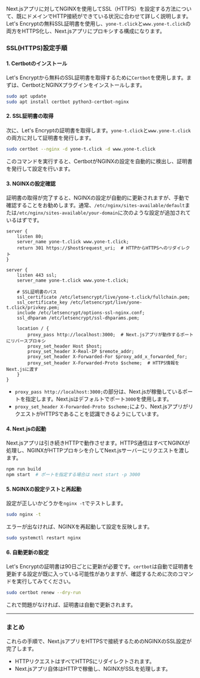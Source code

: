 Next.jsアプリに対してNGINXを使用してSSL（HTTPS）を設定する方法について、既にドメインでHTTP接続ができている状況に合わせて詳しく説明します。Let's Encryptの無料SSL証明書を使用し、`yone-t.click`と`www.yone-t.click`の両方をHTTPS化し、Next.jsアプリにプロキシする構成になります。

### SSL(HTTPS)設定手順

#### 1. Certbotのインストール
Let's Encryptから無料のSSL証明書を取得するために`Certbot`を使用します。まずは、CertbotとNGINXプラグインをインストールします。

```bash
sudo apt update
sudo apt install certbot python3-certbot-nginx
```

#### 2. SSL証明書の取得
次に、Let's Encryptの証明書を取得します。`yone-t.click`と`www.yone-t.click`の両方に対して証明書を発行します。

```bash
sudo certbot --nginx -d yone-t.click -d www.yone-t.click
```

このコマンドを実行すると、CertbotがNGINXの設定を自動的に検出し、証明書を発行して設定を行います。

#### 3. NGINXの設定確認
証明書の取得が完了すると、NGINXの設定が自動的に更新されますが、手動で確認することをお勧めします。通常、`/etc/nginx/sites-available/default`または`/etc/nginx/sites-available/your-domain`に次のような設定が追加されているはずです。

```nginx
server {
    listen 80;
    server_name yone-t.click www.yone-t.click;
    return 301 https://$host$request_uri;  # HTTPからHTTPSへのリダイレクト
}

server {
    listen 443 ssl;
    server_name yone-t.click www.yone-t.click;

    # SSL証明書のパス
    ssl_certificate /etc/letsencrypt/live/yone-t.click/fullchain.pem;
    ssl_certificate_key /etc/letsencrypt/live/yone-t.click/privkey.pem;
    include /etc/letsencrypt/options-ssl-nginx.conf;
    ssl_dhparam /etc/letsencrypt/ssl-dhparams.pem;

    location / {
        proxy_pass http://localhost:3000;  # Next.jsアプリが動作するポートにリバースプロキシ
        proxy_set_header Host $host;
        proxy_set_header X-Real-IP $remote_addr;
        proxy_set_header X-Forwarded-For $proxy_add_x_forwarded_for;
        proxy_set_header X-Forwarded-Proto $scheme;  # HTTPS情報をNext.jsに渡す
    }
}
```

- `proxy_pass http://localhost:3000;`の部分は、Next.jsが稼働しているポートを指定します。Next.jsはデフォルトでポート`3000`を使用します。
- `proxy_set_header X-Forwarded-Proto $scheme;`により、Next.jsアプリがリクエストがHTTPSであることを認識できるようにしています。

#### 4. Next.jsの起動
Next.jsアプリは引き続きHTTPで動作させます。HTTPS通信はすべてNGINXが処理し、NGINXがHTTPプロキシを介してNext.jsサーバーにリクエストを渡します。

```bash
npm run build
npm start  # ポートを指定する場合は next start -p 3000
```

#### 5. NGINXの設定テストと再起動
設定が正しいかどうかを`nginx -t`でテストします。

```bash
sudo nginx -t
```

エラーが出なければ、NGINXを再起動して設定を反映します。

```bash
sudo systemctl restart nginx
```

#### 6. 自動更新の設定
Let's Encryptの証明書は90日ごとに更新が必要です。`certbot`は自動で証明書を更新する設定が既に入っている可能性がありますが、確認するために次のコマンドを実行してみてください。

```bash
sudo certbot renew --dry-run
```

これで問題がなければ、証明書は自動で更新されます。

---

### まとめ

これらの手順で、Next.jsアプリをHTTPSで接続するためのNGINXのSSL設定が完了します。

- HTTPリクエストはすべてHTTPSにリダイレクトされます。
- Next.jsアプリ自体はHTTPで稼働し、NGINXがSSLを処理します。